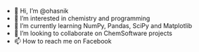 - 👋 Hi, I’m @ohasnik
- 👀 I’m interested in chemistry and programming
- 🌱 I’m currently learning NumPy, Pandas, SciPy and Matplotlib
- 💞️ I’m looking to collaborate on ChemSoftware projects
- 📫 How to reach me on Facebook

<!---
ondhas/ondhas is a ✨ special ✨ repository because its `README.md` (this file) appears on your GitHub profile.
You can click the Preview link to take a look at your changes.
--->
